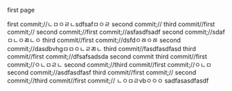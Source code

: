 first page

first commit;//ㄴㅁㅇㄹㄴsdfsafㅁㅇㄹ
second commit;//
third commit//first commit;//
second commit;//first commit;//asfasdfsadf
second commit;//sdafㅁㄴㅇㄻㄴㅇ
third commit//first commit;//dsfdㅇㅀㅇㅀ
second commit;//dasdbvhgㅁㅁㅇㄴㄹㄻㄴ
third commit//fasdfasdfasd
third commit//first commit;//dfsafsadsda
second commit
third commit//first commit;//ㅇㄴㅁㄹㄴ
second commit;//third commit//first commit;//ㅇㄴㅁ
second commit;//asdfasdfasf
third commit//first commit;//
second commit;//third commit//first commit;//
ㄴㅇㅁㄹvbㅇㅇㅇ
sadfasasdfasdf
